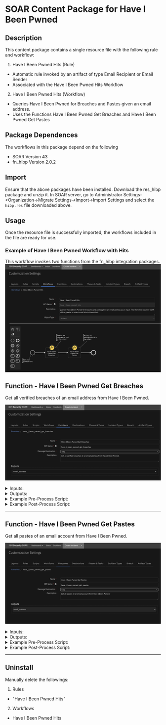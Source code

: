 # SOAR Content Package for Have I Been Pwned

## Description

This content package contains a single resource file with the following rule and workflow:

1. Have I Been Pwned Hits (Rule)
- Automatic rule invoked by an artifact of type Email Recipient or Email Sender 
- Associated with the Have I Been Pwned Hits Workflow
2. Have I Been Pwned Hits (Workflow)
- Queries Have I Been Pwned for Breaches and Pastes given an email address.
- Uses the Functions Have I Been Pwned Get Breaches and Have I Been Pwned Get Pastes


## Package Dependences
The workflows in this package depend on the following
- SOAR Version 43
- fn_hibp Version 2.0.2


## Import
Ensure that the above packages have been installed.
Download the res_hibp package and unzip it. 
In SOAR server, go to Administrator Settings->Organization->Migrate Settings->Import->Import Settings 
and select the `hibp.res` file downloaded above.

## Usage
Once the resource file is successfully imported, the workflows included in the file are ready for use.


### Example of Have I Been Pwned Workflow with Hits
This workflow invokes two functions from the fn_hibp integration packages.
![Workflow1](./screenshots/main.png)


## Function - Have I Been Pwned Get Breaches
Get all verified breaches of an email address from Have I Been Pwned.

 ![screenshot: fn-have-i-been-pwned-get-breaches ](./screenshots/fn-have-i-been-pwned-get-breaches.png)

<details><summary>Inputs:</summary>
<p>

| Name | Type | Required | Example | Tooltip |
| ---- | :--: | :------: | ------- | ------- |
| `email_address` | `text` | No | `test@example.com` | - |

</p>
</details>

<details><summary>Outputs:</summary>
<p>

> **NOTE:** This example might be in JSON format, but `results` is a Python Dictionary on the SOAR platform.

```python
results = {
  "content": {
    "Breaches": [
      {
        "AddedDate": "2015-10-26T23:35:45Z",
        "BreachDate": "2015-03-01",
        "DataClasses": [
          "Email addresses",
          "IP addresses",
          "Names",
          "Passwords"
        ],
        "Description": "In approximately March 2015, the free web hosting provider \u003ca href=\"http://www.troyhunt.com/2015/10/breaches-traders-plain-text-passwords.html\" target=\"_blank\" rel=\"noopener\"\u003e000webhost suffered a major data breach\u003c/a\u003e that exposed almost 15 million customer records. The data was sold and traded before 000webhost was alerted in October. The breach included names, email addresses and plain text passwords.",
        "Domain": "000webhost.com",
        "IsFabricated": false,
        "IsMalware": false,
        "IsRetired": false,
        "IsSensitive": false,
        "IsSpamList": false,
        "IsVerified": true,
        "LogoPath": "https://haveibeenpwned.com/Content/Images/PwnedLogos/000webhost.png",
        "ModifiedDate": "2017-12-10T21:44:27Z",
        "Name": "000webhost",
        "PwnCount": 14936670,
        "Title": "000webhost"
      },
      {
        "AddedDate": "2018-02-26T10:06:02Z",
        "BreachDate": "2018-02-19",
        "DataClasses": [
          "Email addresses",
          "Passwords"
        ],
        "Description": "In February 2018, \u003ca href=\"https://www.troyhunt.com/ive-just-added-2844-new-data-breaches-with-80m-records-to-have-i-been-pwned/\" target=\"_blank\" rel=\"noopener\"\u003ea massive collection of almost 3,000 alleged data breaches was found online\u003c/a\u003e. Whilst some of the data had previously been seen in Have I Been Pwned, 2,844 of the files consisting of more than 80 million unique email addresses had not previously been seen. Each file contained both an email address and plain text password and were consequently loaded as a single \u0026quot;unverified\u0026quot; data breach.",
        "Domain": "",
        "IsFabricated": false,
        "IsMalware": false,
        "IsRetired": false,
        "IsSensitive": false,
        "IsSpamList": false,
        "IsVerified": false,
        "LogoPath": "https://haveibeenpwned.com/Content/Images/PwnedLogos/List.png",
        "ModifiedDate": "2018-02-26T10:06:02Z",
        "Name": "2844Breaches",
        "PwnCount": 80115532,
        "Title": "2,844 Separate Data Breaches"
      },
      {
        "AddedDate": "2019-03-21T18:50:00Z",
        "BreachDate": "2018-07-01",
        "DataClasses": [
          "Email addresses",
          "Genders",
          "Geographic locations",
          "IP addresses",
          "Names",
          "Passwords"
        ],
        "Description": "In July 2018, the health and fitness service \u003ca href=\"https://8fit.zendesk.com/hc/en-us/articles/360017746394-Notice\" target=\"_blank\" rel=\"noopener\"\u003e8fit suffered a data breach\u003c/a\u003e. The data subsequently appeared for sale on a dark web marketplace in February 2019 and included over 15M unique email addresses alongside names, genders, IP addresses and passwords stored as bcrypt hashes. The data was provided to HIBP by \u003ca href=\"https://dehashed.com/\" target=\"_blank\" rel=\"noopener\"\u003edehashed.com\u003c/a\u003e.",
        "Domain": "8fit.com",
        "IsFabricated": false,
        "IsMalware": false,
        "IsRetired": false,
        "IsSensitive": false,
        "IsSpamList": false,
        "IsVerified": true,
        "LogoPath": "https://haveibeenpwned.com/Content/Images/PwnedLogos/8fit.png",
        "ModifiedDate": "2019-03-21T18:50:00Z",
        "Name": "8fit",
        "PwnCount": 15025407,
        "Title": "8fit"
      },
      {
        "AddedDate": "2018-02-16T07:09:30Z",
        "BreachDate": "2017-06-27",
        "DataClasses": [
          "Email addresses",
          "Passwords"
        ],
        "Description": "In June 2017, the online playlists service known as \u003ca href=\"https://blog.8tracks.com/2017/06/27/password-security-alert/\" target=\"_blank\" rel=\"noopener\"\u003e8Tracks suffered a data breach\u003c/a\u003e which impacted 18 million accounts. In their disclosure, 8Tracks advised that \u0026quot;the vector for the attack was an employee\u2019s GitHub account, which was not secured using two-factor authentication\u0026quot;. Salted SHA-1 password hashes for users who \u003cem\u003edidn\u0027t\u003c/em\u003e sign up with either Google or Facebook authentication were also included. The data was provided to HIBP by whitehat security researcher and data analyst Adam Davies and contained almost 8 million unique email addresses. The complete set of 18M records was later provided by JimScott.Sec@protonmail.com and updated in HIBP accordingly.",
        "Domain": "8tracks.com",
        "IsFabricated": false,
        "IsMalware": false,
        "IsRetired": false,
        "IsSensitive": false,
        "IsSpamList": false,
        "IsVerified": true,
        "LogoPath": "https://haveibeenpwned.com/Content/Images/PwnedLogos/8tracks.png",
        "ModifiedDate": "2019-08-25T08:52:21Z",
        "Name": "8tracks",
        "PwnCount": 17979961,
        "Title": "8tracks"
      }
  },
  "inputs": {
    "email_address": "test@email.com"
  },
  "metrics": {
    "execution_time_ms": 302,
    "host": "My Host",
    "package": "unknown",
    "package_version": "unknown",
    "timestamp": "2022-04-27 16:43:44",
    "version": "1.0"
  },
  "raw": "",
  "reason": null,
  "success": true,
  "version": "1.0"
}
```

</p>
</details>

<details><summary>Example Pre-Process Script:</summary>
<p>

```python
inputs.email_address = artifact.value
```

</p>
</details>

<details><summary>Example Post-Process Script:</summary>
<p>

```python
if results.success:
  if results.content:
    hit = []
    resp_data = results.content
    resp_dict = resp_data["Breaches"]
    hit = [
      {
        "name": "Number of Breached Sites", 
        "type": "number",
        "value": "{}".format(len(resp_dict))
      }
    ]
    artifact.addHit("HIBP Function hits added", hit)
else:
  incident.addNote("Have I Been Pwned has failed: {}".format(results.reason))


```

</p>
</details>

---
## Function - Have I Been Pwned Get Pastes
Get all pastes of an email account from Have I Been Pwned.

 ![screenshot: fn-have-i-been-pwned-get-pastes ](./screenshots/fn-have-i-been-pwned-get-pastes.png)

<details><summary>Inputs:</summary>
<p>

| Name | Type | Required | Example | Tooltip |
| ---- | :--: | :------: | ------- | ------- |
| `email_address` | `text` | No | `test@example.com` | - |

</p>
</details>

<details><summary>Outputs:</summary>
<p>

> **NOTE:** This example might be in JSON format, but `results` is a Python Dictionary on the SOAR platform.

```python
results = {
  "content": {
    "Pastes": [
      {
        "Date": null,
        "EmailCount": 9893,
        "Id": "http://siph0n.in/exploits.php?id=3670",
        "Source": "AdHocUrl",
        "Title": "siph0n.in"
      },
      {
        "Date": null,
        "EmailCount": 12002,
        "Id": "http://siph0n.in/exploits.php?id=3892",
        "Source": "AdHocUrl",
        "Title": "siph0n.in"
      },
      {
        "Date": null,
        "EmailCount": 99791,
        "Id": "http://siph0n.in/exploits.php?id=4680",
        "Source": "AdHocUrl",
        "Title": "remotestaff.com.au"
      },
      {
        "Date": null,
        "EmailCount": 104720,
        "Id": "https://a.pomf.cat/dioeav.txt",
        "Source": "AdHocUrl",
        "Title": "a.pomf.cat"
      }
    ]
  },
  "inputs": {
    "email_address": "test@email.com"
  },
  "metrics": {
    "execution_time_ms": 669,
    "host": "My Host",
    "package": "unknown",
    "package_version": "unknown",
    "timestamp": "2022-04-27 16:43:48",
    "version": "1.0"
  },
  "raw": "",
  "reason": null,
  "success": true,
  "version": "1.0"
}
```

</p>
</details>

<details><summary>Example Pre-Process Script:</summary>
<p>

```python
inputs.email_address = artifact.value
```

</p>
</details>

<details><summary>Example Post-Process Script:</summary>
<p>

```python
if results.success:
  if results.content:
    hit = []
    resp_data = results.content
    resp_dict = resp_data["Pastes"]
    
    hit = [
      {
        "name": "Pastes", 
        "type": "number",
        "value": len(resp_dict),
      }
    ]
    artifact.addHit("HIBP Function hits added", hit)
else:
  incident.addNote(u"Have I Been Pwned has failed: {}".format(results.reason))


    
```

</p>
</details>

---






## Uninstall
Manually delete the followings:
1. Rules
- "Have I Been Pwned Hits"
2. Workflows
- Have I Been Pwned Hits
